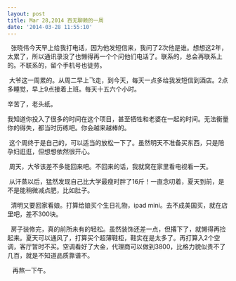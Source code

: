```yaml
---
layout: post
title: Mar 28,2014 百无聊赖的一周
date: '2014-03-28 11:55:10'
---
```



  张晓伟今天早上给我打电话，因为他发短信来，我问了2次他是谁。想想这2年，太累了，所以通讯录没了也懒得再一个个问他们电话了。联系的，总会再联系上的。不联系的，留个手机号也徒劳。

 大爷这一周累的。从周二早上飞走，到今天，每天一点多给我发短信到酒店。2点多睡觉，早上9点接着上班。每天十五六个小时。

辛苦了，老头纸。

我知道你投入了很多的时间在这个项目，甚至牺牲和老婆在一起的时间。无法衡量你的得失，都当时历练吧。你会越来越棒的。

 这个周终于是自己的，可以适当的放松一下了。虽然明天不准备买东西，只是陪孕妇逛逛，但想想依然很开心。

 周天，大爷该差不多能回来吧。不回来的话，我就窝在家里看电视看一天。

 从汗蒸以后，猛然发现自己比大学最瘦时胖了16斤！一直念叨着，夏天到前，是不是能稍微减点肥，比如肚子。

  清明又要回家看娘。打算给娘买个生日礼物，ipad mini。去不成美国买，就在店里吧，差不300块。

  房子装修完，真的前所未有的轻松。虽然装饰还差一点，但撂下了，就懒得再捡起来。夏天可以通风了，打算买个超薄鞋柜，鞋实在是太多了。再打算入2个空调，客厅暂时不买。空调看好了大金，代理商可以做到3800，比格力貌似贵不了几百，就是不知道品质靠谱不。

   再熬一下午。


